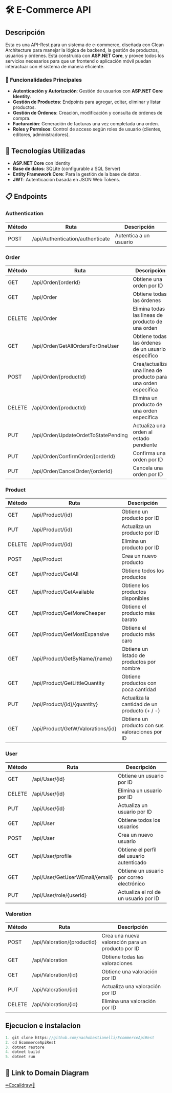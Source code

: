 # 🛠️ E-Commerce API

## Descripción

Esta es una API-Rest para un sistema de e-commerce, diseñada con Clean Architecture para manejar la lógica de backend, la gestión de productos, usuarios y órdenes. Está construida con **ASP.NET Core**, y provee todos los servicios necesarios para que un frontend o aplicación móvil puedan interactuar con el sistema de manera eficiente.

### 🌟 Funcionalidades Principales

- **Autenticación y Autorización**: Gestión de usuarios con **ASP.NET Core Identity**.
- **Gestión de Productos**: Endpoints para agregar, editar, eliminar y listar productos.
- **Gestión de Órdenes**: Creación, modificación y consulta de órdenes de compra.
- **Facturación**: Generación de facturas una vez completada una orden.
- **Roles y Permisos**: Control de acceso según roles de usuario (clientes, editores, administradores).

## 🚀 Tecnologías Utilizadas

- **ASP.NET Core** con Identity
- **Base de datos**: SQLite (configurable a SQL Server)
- **Entity Framework Core**: Para la gestión de la base de datos.
- **JWT**: Autenticación basada en JSON Web Tokens.

## 📋 Endpoints 

### Authentication

| Método | Ruta                                     | Descripción                         |
|--------|------------------------------------------|-------------------------------------|
| POST   | /api/Authentication/authenticate         | Autentica a un usuario              |

### Order

| Método | Ruta                                             | Descripción                                             |
|--------|--------------------------------------------------|---------------------------------------------------------|
| GET    | /api/Order/{orderId}                             | Obtiene una orden por ID                                |
| GET    | /api/Order                                        | Obtiene todas las órdenes                               |
| DELETE | /api/Order                                        | Elimina todas las lineas de producto de una orden                               |
| GET    | /api/Order/GetAllOrdersForOneUser                 | Obtiene todas las órdenes de un usuario específico       |
| POST   | /api/Order/{productId}                            | Crea/actualiza una linea de producto para una orden específica         |
| DELETE | /api/Order/{productId}                            | Elimina un producto de una orden específica              |
| PUT    | /api/Order/UpdateOrdetToStatePending              | Actualiza una orden al estado pendiente                  |
| PUT    | /api/Order/ConfirmOrder/{orderId}                 | Confirma una orden por ID                                |
| PUT    | /api/Order/CancelOrder/{orderId}                  | Cancela una orden por ID                                 |

### Product

| Método | Ruta                                             | Descripción                                             |
|--------|--------------------------------------------------|---------------------------------------------------------|
| GET    | /api/Product/{id}                                | Obtiene un producto por ID                              |
| PUT    | /api/Product/{id}                                | Actualiza un producto por ID                            |
| DELETE | /api/Product/{id}                                | Elimina un producto por ID                              |
| POST   | /api/Product                                     | Crea un nuevo producto                                  |
| GET    | /api/Product/GetAll                              | Obtiene todos los productos                             |
| GET    | /api/Product/GetAvailable                        | Obtiene los productos disponibles                       |
| GET    | /api/Product/GetMoreCheaper                      | Obtiene el producto más barato                          |
| GET    | /api/Product/GetMostExpansive                    | Obtiene el producto más caro                            |
| GET    | /api/Product/GetByName/{name}                    | Obtiene un listado de productos por nombre                          |
| GET    | /api/Product/GetLittleQuantity                   | Obtiene productos con poca cantidad                     |
| PUT    | /api/Product/{id}/{quantity}                     | Actualiza la cantidad de un producto (+ / -)                   |
| GET    | /api/Product/GetW/Valorations/{id}               | Obtiene un producto con sus valoraciones por ID         |

### User

| Método | Ruta                                             | Descripción                                             |
|--------|--------------------------------------------------|---------------------------------------------------------|
| GET    | /api/User/{id}                                   | Obtiene un usuario por ID                               |
| DELETE | /api/User/{id}                                   | Elimina un usuario por ID                               |
| PUT    | /api/User/{id}                                   | Actualiza un usuario por ID                             |
| GET    | /api/User                                        | Obtiene todos los usuarios                              |
| POST   | /api/User                                        | Crea un nuevo usuario                                   |
| GET    | /api/User/profile                                | Obtiene el perfil del usuario autenticado               |
| GET    | /api/User/GetUserWEmail/{email}                  | Obtiene un usuario por correo electrónico               |
| PUT    | /api/User/role/{userId}                          | Actualiza el rol de un usuario por ID                   |

### Valoration

| Método | Ruta                                             | Descripción                                             |
|--------|--------------------------------------------------|---------------------------------------------------------|
| POST   | /api/Valoration/{productId}                      | Crea una nueva valoración para un producto por ID       |
| GET    | /api/Valoration                                  | Obtiene todas las valoraciones                          |
| GET    | /api/Valoration/{id}                             | Obtiene una valoración por ID                           |
| PUT    | /api/Valoration/{id}                             | Actualiza una valoración por ID                         |
| DELETE | /api/Valoration/{id}                             | Elimina una valoración por ID                           |

## Ejecucion e instalacion
```js
1. git clone https://github.com/nachobastianelli/EcommerceApiRest
2. cd EcommerceApiRest
3. dotnet restore
4. dotnet build
5. dotnet run

```

## 🔗 Link to Domain Diagram

<a href="https://excalidraw.com/#json=KKI9_XdSfjNk3ukuqBdVD,0PC_I-Adj7Wv4WIdirgZeA">✏Excalidraw📏</a>



